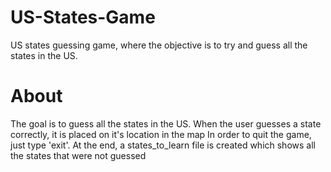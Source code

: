 # US-States-Game
US states guessing game, where the objective is to try and guess all the states in the US.
# About
The goal is to guess all the states in the US. When the user guesses a state correctly, it is placed on it's location in the map
In order to quit the game, just type 'exit'. At the end, a states_to_learn file is created which shows all the states that were not guessed
